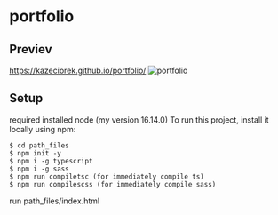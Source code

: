 # portfolio

## Previev

https://kazeciorek.github.io/portfolio/
![portfolio](https://user-images.githubusercontent.com/80387968/159761596-11ff716a-86b5-42cb-8922-a343fa2512cb.png)

## Setup
required installed node (my version 16.14.0)
To run this project, install it locally using npm:

```
$ cd path_files
$ npm init -y
$ npm i -g typescript
$ npm i -g sass
$ npm run compiletsc (for immediately compile ts)
$ npm run compilescss (for immediately compile sass)
```
run path_files/index.html
